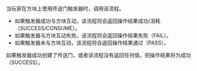 当玩家在方块上使用传送门触发器时，调用该流程。

* 如果触发器成功与方块互动，该流程将会返回操作结果成功/消耗（SUCCESS/CONSUME）。
* 如果触发器与方块互动失败，该流程将会返回操作结果失败（FAIL）。
* 如果触发器未与方块互动，该流程将会返回操作结果通过（PASS）。

如果触发器成功创建了传送门，或者该流程没有返回任何值，则操作结果将为成功（SUCCESS）。